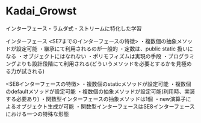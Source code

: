 # Kadai_Growst
インターフェース・ラムダ式・ストリームに特化した学習

インターフェース
<SE7までのインターフェースの特徴>
・複数個の抽象メソッドが設定可能
・継承にて利用されるのが一般的
・定数は、public static 扱いになる
・オブジェクトにはなれない
・ポリモフィズムは実現の手段
・プログラミングよりも設計段階にて利用される(どういうメソッドを必要とするかを見極める力が試される)

<SE8インターフェースの特徴>
・複数個のstaticメソッドが設定可能
・複数個のdefaultメソッドが設定可能
・複数個の抽象メソッドが設定可能(利用時、実装する必要あり)
・関数型インターフェースの抽象メソッドは1個
・new演算子によるオブジェクト生成が可能
・関数型インターフェースはSE8インターフェースにおける一つの特殊な形態
